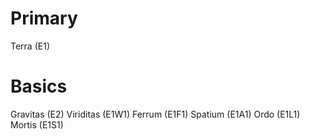 # Primary
Terra (E1)
# Basics
Gravitas (E2)
Viriditas (E1W1)
Ferrum (E1F1)
Spatium (E1A1)
Ordo (E1L1)
Mortis (E1S1)
